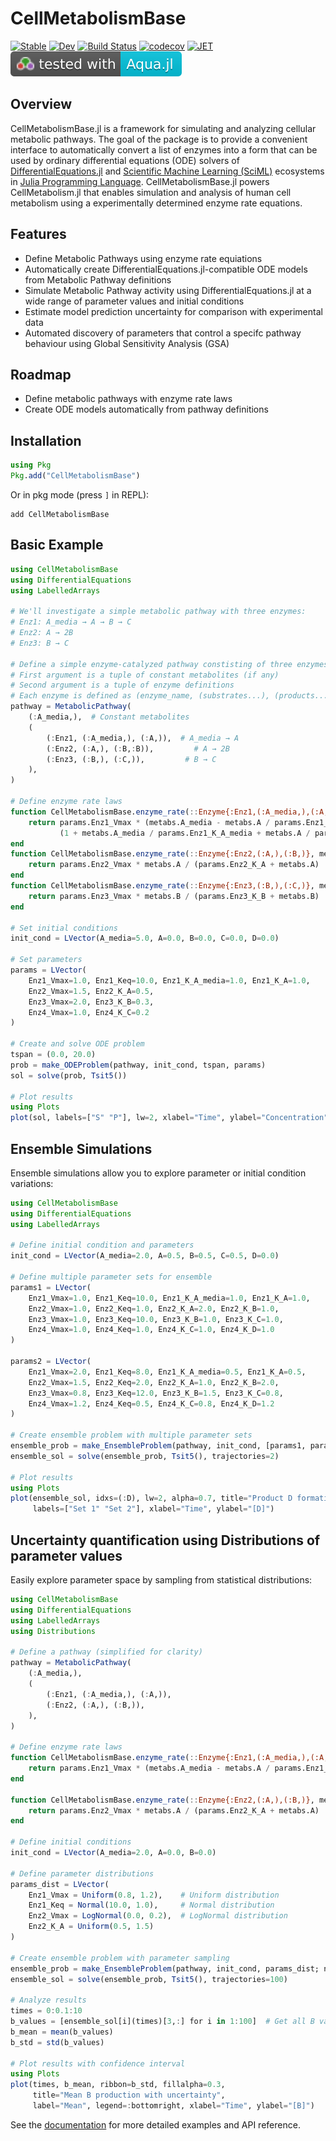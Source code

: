 # CellMetabolismBase

[![Stable](https://img.shields.io/badge/docs-stable-blue.svg)](https://DenisTitovLab.github.io/CellMetabolismBase.jl/stable/)
[![Dev](https://img.shields.io/badge/docs-dev-blue.svg)](https://DenisTitovLab.github.io/CellMetabolismBase.jl/dev/)
[![Build Status](https://github.com/DenisTitovLab/CellMetabolismBase.jl/actions/workflows/CI.yml/badge.svg?branch=main)](https://github.com/DenisTitovLab/CellMetabolismBase.jl/actions/workflows/CI.yml?query=branch%3Amain)
[![codecov](https://codecov.io/gh/DenisTitovLab/CellMetabolismBase.jl/graph/badge.svg?token=XC36BNU4IZ)](https://codecov.io/gh/DenisTitovLab/CellMetabolismBase.jl)
[![JET](https://img.shields.io/badge/%F0%9F%9B%A9%EF%B8%8F_tested_with-JET.jl-233f9a)](https://github.com/aviatesk/JET.jl)
[![Aqua](https://raw.githubusercontent.com/JuliaTesting/Aqua.jl/master/badge.svg)](https://github.com/JuliaTesting/Aqua.jl)

## Overview

CellMetabolismBase.jl is a framework for simulating and analyzing cellular metabolic pathways. The goal of the package is to provide a convenient interface to automatically convert a list of enzymes into a form that can be used by ordinary differential equations (ODE) solvers of [DifferentialEquations.jl](https://docs.sciml.ai/DiffEqDocs/stable/) and [Scientific Machine Learning (SciML)](https://sciml.ai) ecosystems in [Julia Programming Language](https://julialang.org). CellMetabolismBase.jl powers CellMetabolism.jl that enables simulation and analysis of human cell metabolism using a experimentally determined enzyme rate equations.

## Features

- Define Metabolic Pathways using enzyme rate equiations
- Automatically create DifferentialEquations.jl-compatible ODE models from Metabolic Pathway definitions
- Simulate Metabolic Pathway activity using DifferentialEquations.jl at a wide range of parameter values and initial conditions
- Estimate model prediction uncertainty for comparison with experimental data
- Automated discovery of parameters that control a specifc pathway behaviour using Global Sensitivity Analysis (GSA)

## Roadmap

- Define metabolic pathways with enzyme rate laws
- Create ODE models automatically from pathway definitions

## Installation

```julia
using Pkg
Pkg.add("CellMetabolismBase")
```

Or in pkg mode (press `]` in REPL):

```
add CellMetabolismBase
```

## Basic Example

```julia
using CellMetabolismBase
using DifferentialEquations
using LabelledArrays

# We'll investigate a simple metabolic pathway with three enzymes:
# Enz1: A_media → A → B → C
# Enz2: A → 2B
# Enz3: B → C

# Define a simple enzyme-catalyzed pathway constisting of three enzymes: 
# First argument is a tuple of constant metabolites (if any)
# Second argument is a tuple of enzyme definitions
# Each enzyme is defined as (enzyme_name, (substrates...), (products...))
pathway = MetabolicPathway(
    (:A_media,),  # Constant metabolites
    (
        (:Enz1, (:A_media,), (:A,)),  # A_media → A
        (:Enz2, (:A,), (:B,:B)),         # A → 2B
        (:Enz3, (:B,), (:C,)),         # B → C
    ),
)

# Define enzyme rate laws
function CellMetabolismBase.enzyme_rate(::Enzyme{:Enz1,(:A_media,),(:A,)}, metabs, params)
    return params.Enz1_Vmax * (metabs.A_media - metabs.A / params.Enz1_Keq) /
           (1 + metabs.A_media / params.Enz1_K_A_media + metabs.A / params.Enz1_K_A)
end
function CellMetabolismBase.enzyme_rate(::Enzyme{:Enz2,(:A,),(:B,)}, metabs, params)
    return params.Enz2_Vmax * metabs.A / (params.Enz2_K_A + metabs.A)
end
function CellMetabolismBase.enzyme_rate(::Enzyme{:Enz3,(:B,),(:C,)}, metabs, params)
    return params.Enz3_Vmax * metabs.B / (params.Enz3_K_B + metabs.B)
end

# Set initial conditions
init_cond = LVector(A_media=5.0, A=0.0, B=0.0, C=0.0, D=0.0)

# Set parameters
params = LVector(
    Enz1_Vmax=1.0, Enz1_Keq=10.0, Enz1_K_A_media=1.0, Enz1_K_A=1.0,
    Enz2_Vmax=1.5, Enz2_K_A=0.5,
    Enz3_Vmax=2.0, Enz3_K_B=0.3,
    Enz4_Vmax=1.0, Enz4_K_C=0.2
)

# Create and solve ODE problem
tspan = (0.0, 20.0)
prob = make_ODEProblem(pathway, init_cond, tspan, params)
sol = solve(prob, Tsit5())

# Plot results
using Plots
plot(sol, labels=["S" "P"], lw=2, xlabel="Time", ylabel="Concentration")
```

## Ensemble Simulations

Ensemble simulations allow you to explore parameter or initial condition variations:

```julia
using CellMetabolismBase
using DifferentialEquations
using LabelledArrays

# Define initial condition and parameters
init_cond = LVector(A_media=2.0, A=0.5, B=0.5, C=0.5, D=0.0)

# Define multiple parameter sets for ensemble
params1 = LVector(
    Enz1_Vmax=1.0, Enz1_Keq=10.0, Enz1_K_A_media=1.0, Enz1_K_A=1.0,
    Enz2_Vmax=1.0, Enz2_Keq=1.0, Enz2_K_A=2.0, Enz2_K_B=1.0,
    Enz3_Vmax=1.0, Enz3_Keq=10.0, Enz3_K_B=1.0, Enz3_K_C=1.0,
    Enz4_Vmax=1.0, Enz4_Keq=1.0, Enz4_K_C=1.0, Enz4_K_D=1.0
)

params2 = LVector(
    Enz1_Vmax=2.0, Enz1_Keq=8.0, Enz1_K_A_media=0.5, Enz1_K_A=0.5,
    Enz2_Vmax=1.5, Enz2_Keq=2.0, Enz2_K_A=1.0, Enz2_K_B=2.0,
    Enz3_Vmax=0.8, Enz3_Keq=12.0, Enz3_K_B=1.5, Enz3_K_C=0.8,
    Enz4_Vmax=1.2, Enz4_Keq=0.5, Enz4_K_C=0.8, Enz4_K_D=1.2
)

# Create ensemble problem with multiple parameter sets
ensemble_prob = make_EnsembleProblem(pathway, init_cond, [params1, params2])
ensemble_sol = solve(ensemble_prob, Tsit5(), trajectories=2)

# Plot results
using Plots
plot(ensemble_sol, idxs=(:D), lw=2, alpha=0.7, title="Product D formation", 
     labels=["Set 1" "Set 2"], xlabel="Time", ylabel="[D]")
```

## Uncertainty quantification using Distributions of parameter values

Easily explore parameter space by sampling from statistical distributions:

```julia
using CellMetabolismBase
using DifferentialEquations
using LabelledArrays
using Distributions

# Define a pathway (simplified for clarity)
pathway = MetabolicPathway(
    (:A_media,),
    (
        (:Enz1, (:A_media,), (:A,)),
        (:Enz2, (:A,), (:B,)),
    ),
)

# Define enzyme rate laws
function CellMetabolismBase.enzyme_rate(::Enzyme{:Enz1,(:A_media,),(:A,)}, metabs, params)
    return params.Enz1_Vmax * (metabs.A_media - metabs.A / params.Enz1_Keq)
end

function CellMetabolismBase.enzyme_rate(::Enzyme{:Enz2,(:A,),(:B,)}, metabs, params)
    return params.Enz2_Vmax * metabs.A / (params.Enz2_K_A + metabs.A)
end

# Define initial conditions
init_cond = LVector(A_media=2.0, A=0.0, B=0.0)

# Define parameter distributions
params_dist = LVector(
    Enz1_Vmax = Uniform(0.8, 1.2),    # Uniform distribution
    Enz1_Keq = Normal(10.0, 1.0),     # Normal distribution
    Enz2_Vmax = LogNormal(0.0, 0.2),  # LogNormal distribution
    Enz2_K_A = Uniform(0.5, 1.5)
)

# Create ensemble problem with parameter sampling
ensemble_prob = make_EnsembleProblem(pathway, init_cond, params_dist; n_bootstraps=100)
ensemble_sol = solve(ensemble_prob, Tsit5(), trajectories=100)

# Analyze results
times = 0:0.1:10
b_values = [ensemble_sol[i](times)[3,:] for i in 1:100]  # Get all B values at each time
b_mean = mean(b_values)
b_std = std(b_values)

# Plot results with confidence interval
using Plots
plot(times, b_mean, ribbon=b_std, fillalpha=0.3, 
     title="Mean B production with uncertainty", 
     label="Mean", legend=:bottomright, xlabel="Time", ylabel="[B]")
```

See the [documentation](https://DenisTitovLab.github.io/CellMetabolismBase.jl/stable/) for more detailed examples and API reference.